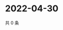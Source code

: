 # 2022-04-30

共 0 条

<!-- BEGIN WEIBO -->
<!-- 最后更新时间 Sat Apr 30 2022 01:18:06 GMT+0800 (China Standard Time) -->

<!-- END WEIBO -->
